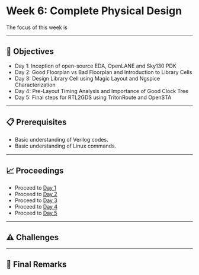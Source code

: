 # Week 6: Complete Physical Design
 
The focus of this week is

---

## 📑 Objectives
- Day 1: Inception of open-source EDA, OpenLANE and Sky130 PDK
- Day 2: Good Floorplan vs Bad Floorplan and Introduction to Library Cells
- Day 3: Design Library Cell using Magic Layout and Ngspice Characterization
- Day 4: Pre-Layout Timing Analysis and Importance of Good Clock Tree
- Day 5: Final steps for RTL2GDS using TritonRoute and OpenSTA

---

## 📋 Prerequisites
- Basic understanding of Verilog codes.
- Basic understanding of Linux commands.

---

## 📈 Proceedings
- Proceed to [Day 1]()
- Proceed to [Day 2]()
- Proceed to [Day 3]()
- Proceed to [Day 4]()
- Proceed to [Day 5]()

---

## ⚠️ Challenges

---

## 🏁 Final Remarks
